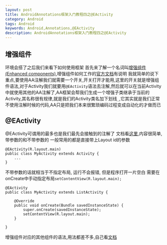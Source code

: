 ```yaml
---
layout: post
title: AndroidAnnotations框架入门教程四之@EActivity
category: Android
tags: Android
keywords: Android,Annotations,@EActivity
description: AndroidAnnotations框架入门教程四之@EActivity
---
```


## 增强组件
环境会搭了之后我们来看下如何使用框架
首先来了解一个名词叫[增强组件(Enhanced components)][1],增强组件如何工作的[官方文档][2]有说明
我就简单的说下重点,要使用AA注解我们就需要一个开关,开关打开才能用,这里的开关就是增强组件语法,对于Activity我们就要用`@EActivity`语法去注解,然后就可以在当前Activity中就使用其他的AA注解了,AA框架会帮我们生成一个增强子类继承于当前的Activity,其名称很有规律,就是我们的Activity类名加下划线`_`,它其实就是我们正常不使用注解时候的代码,AA只是把我们本来很繁琐编码过程变成自动化的才做而已

## @EActivity
@EActivity可谓用的最多也是我们最先会接触到的注解了
文档看[这里][3],内容很简单,带参数的和不带参数的
一般常用的都是直接带上Layout id的参数

    @EActivity(R.layout.main)
    public class MyActivity extends Activity {
        ...
    }

不带参数的话就相当于不指定布局, 运行不会报错, 但是程序打开一片空白
需要在onCreate中手动指定布局`setContentView(R.layout.main);`

    @EActivity
    public class MyActivity extends ListActivity {

        @Override
        public void onCreate(Bundle savedInstanceState) {
            super.onCreate(savedInstanceState);
            setContentView(R.layout.main);
        }

    }

增强组件对应的其他组件的语法,用法都差不多,自己看[文档][1]

  [1]: https://github.com/excilys/androidannotations/wiki/AvailableAnnotations#enhanced-components
  [2]: https://github.com/excilys/androidannotations/wiki/HowItWorks#overview
  [3]: https://github.com/excilys/androidannotations/wiki/Enhance-activities#eactivity
